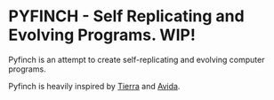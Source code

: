 # PYFINCH - Self Replicating and Evolving Programs. WIP!
Pyfinch is an attempt to create self-replicating and evolving computer programs.

Pyfinch is heavily inspired by [Tierra](https://github.com/acisternino/tierra) and [Avida](https://github.com/devosoft/avida).
